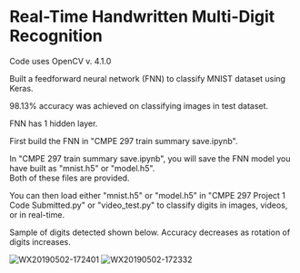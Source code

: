 # Real-Time Handwritten Multi-Digit Recognition

Code uses OpenCV v. 4.1.0

Built a feedforward neural network (FNN) to classify MNIST dataset using Keras. 

98.13% accuracy was achieved on classifying images in test dataset.

FNN has 1 hidden layer.

First build the FNN in "CMPE 297 train summary save.ipynb".  

In "CMPE 297 train summary save.ipynb", you will save the FNN model you have built as "mnist.h5" or "model.h5".  
Both of these files are provided.

You can then load either "mnist.h5" or "model.h5" in "CMPE 297 Project 1 Code Submitted.py" or "video_test.py" to classify digits in images, videos, or in real-time.

Sample of digits detected shown below.  Accuracy decreases as rotation of digits increases.

![WX20190502-172401](https://github.com/user-attachments/assets/7b6fd529-dcd7-49a6-a3b9-5e34aa184ee5)
![WX20190502-172332](https://github.com/user-attachments/assets/d1bf09bf-f1ba-49dc-ab9d-3906e59b9089)
